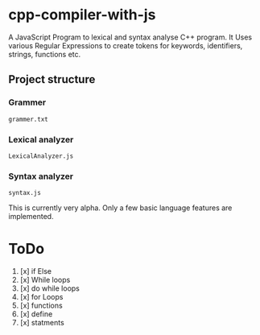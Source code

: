 # cpp-compiler-with-js
A JavaScript Program to lexical and syntax analyse C++ program. It Uses various Regular Expressions to create tokens for keywords, identifiers, strings, functions etc.

## Project structure

### Grammer
`grammer.txt`

### Lexical analyzer
`LexicalAnalyzer.js`

### Syntax analyzer
`syntax.js`

This is currently very alpha. Only a few basic language features are implemented.

# ToDo
1. [x] if Else
2. [x] While loops
3. [x] do while loops
4. [x] for Loops
5. [x] functions
6. [x] define
7. [x] statments
